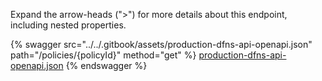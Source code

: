 Expand the arrow-heads (">") for more details about this endpoint, including nested properties.  

 {% swagger src="../../.gitbook/assets/production-dfns-api-openapi.json" path="/policies/{policyId}" method="get" %}
[production-dfns-api-openapi.json](../../.gitbook/assets/production-dfns-api-openapi.json)
{% endswagger %}
